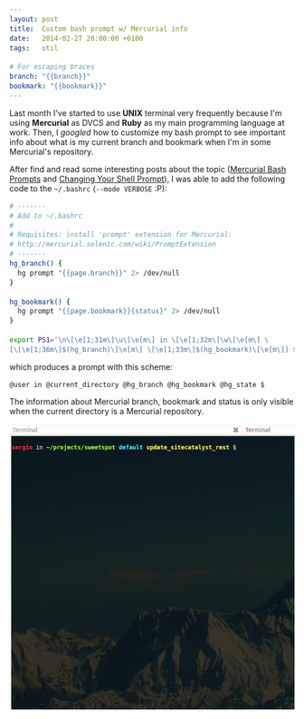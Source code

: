 ```yaml
---
layout: post
title:  Custom bash prompt w/ Mercurial info
date:   2014-02-27 20:00:00 +0100
tags:   util

# For escaping braces
branch: "{{branch}}"
bookmark: "{{bookmark}}"
---
```


Last month I've started to use **UNIX** terminal very frequently because I'm using **Mercurial** as DVCS and **Ruby** as my main programming language at work. Then, I *googled* how to customize my bash prompt to see important info about what is my current branch and bookmark when I'm *in* some Mercurial's repository.

After find and read some interesting posts about the topic ([Mercurial Bash Prompts](http://stevelosh.com/blog/2009/03/mercurial-bash-prompts/) and [Changing Your Shell Prompt](http://itsmetommy.com/2011/02/09/changing-your-shell-prompt/)), I was able to add the following code to the `~/.bashrc` (`--mode VERBOSE` :P):

````bash
# -------
# Add to ~/.bashrc
#
# Requisites: install 'prompt' extension for Mercurial:
# http://mercurial.selenic.com/wiki/PromptExtension
# -------
hg_branch() {
  hg prompt "{{page.branch}}" 2> /dev/null
}

hg_bookmark() {
  hg prompt "{{page.bookmark}}{status}" 2> /dev/null
}

export PS1='\n\[\e[1;31m\]\u\[\e[m\] in \[\e[1;32m\]\w\[\e[m\] \
[\[\e[1;36m\]$(hg_branch)\[\e[m\] \[\e[1;33m\]$(hg_bookmark)\[\e[m\]] $ '
````

which produces a prompt with this scheme:

````
@user in @current_directory @hg_branch @hg_bookmark @hg_state $
````
The information about Mercurial branch, bookmark and status is only visible when the current directory is a Mercurial repository.

![Screenshot](/assets/posts/colors-prompt-hg.png)
